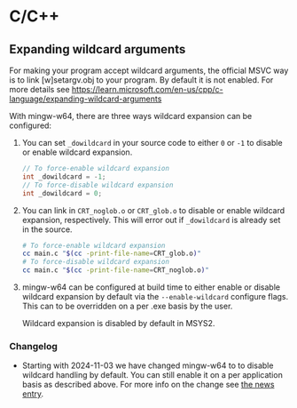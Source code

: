 # C/C++

## Expanding wildcard arguments

For making your program accept wildcard arguments, the official MSVC way is to
link [w]setargv.obj to your program. By default it is not enabled. For more
details see
https://learn.microsoft.com/en-us/cpp/c-language/expanding-wildcard-arguments

With mingw-w64, there are three ways wildcard expansion can be configured:

1. You can set `_dowildcard` in your source code to either `0` or `-1` to disable or enable wildcard expansion.

    ```c
    // To force-enable wildcard expansion
    int _dowildcard = -1;
    // To force-disable wildcard expansion
    int _dowildcard = 0;
    ```

2. You can link in `CRT_noglob.o` or `CRT_glob.o` to disable or enable wildcard expansion, respectively. This will error out if `_dowildcard` is already set in the source.

    ```bash
    # To force-enable wildcard expansion
    cc main.c "$(cc -print-file-name=CRT_glob.o)"
    # To force-disable wildcard expansion
    cc main.c "$(cc -print-file-name=CRT_noglob.o)"
    ```

3. mingw-w64 can be configured at build time to either enable or disable wildcard expansion by default via the `--enable-wildcard` configure flags. This can to be overridden on a per .exe basis by the user.

    Wildcard expansion is disabled by default in MSYS2.

### Changelog

* Starting with 2024-11-03 we have changed mingw-w64 to to disable wildcard
handling by default. You can still enable it on a per application basis as
described above. For more info on the change see [the news
entry](../news.md#2024-11-03---disabling-mingw-w64-wildcard-support-by-default).
